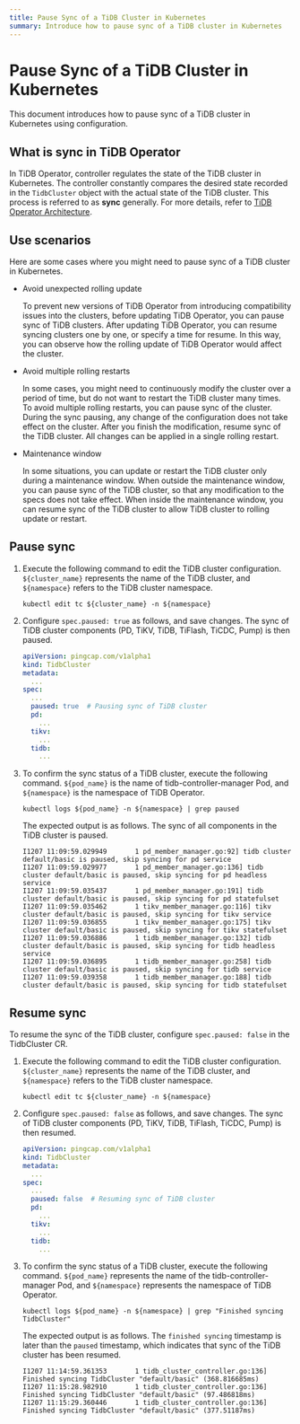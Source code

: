 ```yaml
---
title: Pause Sync of a TiDB Cluster in Kubernetes
summary: Introduce how to pause sync of a TiDB cluster in Kubernetes
---
```


# Pause Sync of a TiDB Cluster in Kubernetes

This document introduces how to pause sync of a TiDB cluster in Kubernetes using configuration.

## What is sync in TiDB Operator

In TiDB Operator, controller regulates the state of the TiDB cluster in Kubernetes. The controller constantly compares the desired state recorded in the `TidbCluster` object with the actual state of the TiDB cluster. This process is referred to as **sync** generally. For more details, refer to [TiDB Operator Architecture](architecture.md).

## Use scenarios

Here are some cases where you might need to pause sync of a TiDB cluster in Kubernetes.

- Avoid unexpected rolling update

    To prevent new versions of TiDB Operator from introducing compatibility issues into the clusters, before updating TiDB Operator, you can pause sync of TiDB clusters. After updating TiDB Operator, you can resume syncing clusters one by one, or specify a time for resume. In this way, you can observe how the rolling update of TiDB Operator would affect the cluster.

- Avoid multiple rolling restarts

    In some cases, you might need to continuously modify the cluster over a period of time, but do not want to restart the TiDB cluster many times. To avoid multiple rolling restarts, you can pause sync of the cluster. During the sync pausing, any change of the configuration does not take effect on the cluster. After you finish the modification, resume sync of the TiDB cluster. All changes can be applied in a single rolling restart.

- Maintenance window

    In some situations, you can update or restart the TiDB cluster only during a maintenance window. When outside the maintenance window, you can pause sync of the TiDB cluster, so that any modification to the specs does not take effect. When inside the maintenance window, you can resume sync of the TiDB cluster to allow TiDB cluster to rolling update or restart.

## Pause sync

1. Execute the following command to edit the TiDB cluster configuration. `${cluster_name}` represents the name of the TiDB cluster, and `${namespace}` refers to the TiDB cluster namespace.

        
    ```shell
    kubectl edit tc ${cluster_name} -n ${namespace}
    ```

2. Configure `spec.paused: true` as follows, and save changes. The sync of TiDB cluster components (PD, TiKV, TiDB, TiFlash, TiCDC, Pump) is then paused. 

        
    ```yaml
    apiVersion: pingcap.com/v1alpha1
    kind: TidbCluster
    metadata:
      ...
    spec:
      ...
      paused: true  # Pausing sync of TiDB cluster
      pd:
        ...
      tikv:
        ...
      tidb:
        ...
    ```

3. To confirm the sync status of a TiDB cluster, execute the following command. `${pod_name}` is the name of tidb-controller-manager Pod, and `${namespace}` is the namespace of TiDB Operator.

        
    ```shell
    kubectl logs ${pod_name} -n ${namespace} | grep paused
    ```
    
    The expected output is as follows. The sync of all components in the TiDB cluster is paused.
    
    ```
    I1207 11:09:59.029949       1 pd_member_manager.go:92] tidb cluster default/basic is paused, skip syncing for pd service
    I1207 11:09:59.029977       1 pd_member_manager.go:136] tidb cluster default/basic is paused, skip syncing for pd headless service
    I1207 11:09:59.035437       1 pd_member_manager.go:191] tidb cluster default/basic is paused, skip syncing for pd statefulset
    I1207 11:09:59.035462       1 tikv_member_manager.go:116] tikv cluster default/basic is paused, skip syncing for tikv service
    I1207 11:09:59.036855       1 tikv_member_manager.go:175] tikv cluster default/basic is paused, skip syncing for tikv statefulset
    I1207 11:09:59.036886       1 tidb_member_manager.go:132] tidb cluster default/basic is paused, skip syncing for tidb headless service
    I1207 11:09:59.036895       1 tidb_member_manager.go:258] tidb cluster default/basic is paused, skip syncing for tidb service
    I1207 11:09:59.039358       1 tidb_member_manager.go:188] tidb cluster default/basic is paused, skip syncing for tidb statefulset
    ```

## Resume sync

To resume the sync of the TiDB cluster, configure `spec.paused: false` in the TidbCluster CR.

1. Execute the following command to edit the TiDB cluster configuration. `${cluster_name}` represents the name of the TiDB cluster, and `${namespace}` refers to the TiDB cluster namespace.

        
    ```shell
    kubectl edit tc ${cluster_name} -n ${namespace}
    ```

2. Configure `spec.paused: false` as follows, and save changes. The sync of TiDB cluster components (PD, TiKV, TiDB, TiFlash, TiCDC, Pump) is then resumed. 

        
    ```yaml
    apiVersion: pingcap.com/v1alpha1
    kind: TidbCluster
    metadata:
      ...
    spec:
      ...
      paused: false  # Resuming sync of TiDB cluster
      pd:
        ...
      tikv:
        ...
      tidb:
        ...
    ```

3. To confirm the sync status of a TiDB cluster, execute the following command. `${pod_name}` represents the name of the tidb-controller-manager Pod, and `${namespace}` represents the namespace of TiDB Operator.

        
    ```shell
    kubectl logs ${pod_name} -n ${namespace} | grep "Finished syncing TidbCluster"
    ```
    
    The expected output is as follows. The `finished syncing` timestamp is later than the `paused` timestamp, which indicates that sync of the TiDB cluster has been resumed.
    
    ```
    I1207 11:14:59.361353       1 tidb_cluster_controller.go:136] Finished syncing TidbCluster "default/basic" (368.816685ms)
    I1207 11:15:28.982910       1 tidb_cluster_controller.go:136] Finished syncing TidbCluster "default/basic" (97.486818ms)
    I1207 11:15:29.360446       1 tidb_cluster_controller.go:136] Finished syncing TidbCluster "default/basic" (377.51187ms)
    ```
